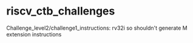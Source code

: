 # riscv_ctb_challenges

Challenge_level2/challenge1_instructions: rv32i so shouldn't generate M extension instructions